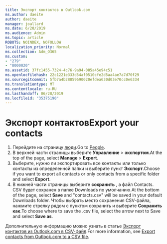 ```yaml
---
title: Экспорт контактов в Outlook.com
ms.author: daeite
author: daeite
manager: joallard
ms.date: 6/20/2019
ms.audience: Admin
ms.topic: article
ROBOTS: NOINDEX, NOFOLLOW
localization_priority: Normal
ms.collection: Adm_O365
ms.custom:
- "279"
- "8000020"
ms.assetid: 37fc1455-7324-4c76-9a94-085a45e94c51
ms.openlocfilehash: 22c1221e333d54af0510cfe2d5aa4ae7a7d70f29
ms.sourcegitcommit: 5fb7a4b28859690020efdea630d03e70cc0e6334
ms.translationtype: MT
ms.contentlocale: ru-RU
ms.lasthandoff: 06/28/2019
ms.locfileid: "35375190"
---
```

# <a name="export-your-contacts"></a><span data-ttu-id="edaa8-102">Экспорт контактов</span><span class="sxs-lookup"><span data-stu-id="edaa8-102">Export your contacts</span></span>

1. <span data-ttu-id="edaa8-103">Перейдите на страницу [люди](https://outlook.live.com/people/).</span><span class="sxs-lookup"><span data-stu-id="edaa8-103">Go to [People](https://outlook.live.com/people/).</span></span>
2. <span data-ttu-id="edaa8-104">В верхней части страницы выберите **Управление** \> **экспортом**.</span><span class="sxs-lookup"><span data-stu-id="edaa8-104">At the top of the page, select **Manage** \> **Export**.</span></span>
3. <span data-ttu-id="edaa8-105">Выберите, нужно ли экспортировать все контакты или только контакты из определенной папки и выберите пункт **Экспорт**.</span><span class="sxs-lookup"><span data-stu-id="edaa8-105">Choose if you want to export all contacts or only contacts from a specific folder and select **Export**.</span></span>
4. <span data-ttu-id="edaa8-106">В нижней части страницы выберите **сохранить** , а файл Contacts. CSV будет сохранен в папке Downloads по умолчанию.</span><span class="sxs-lookup"><span data-stu-id="edaa8-106">At the bottom of the page, select **Save** and "contacts.csv" will be saved in your default Downloads folder.</span></span> <span data-ttu-id="edaa8-107">Чтобы выбрать место сохранения CSV-файла, нажмите стрелку рядом с пунктом сохранить и выберите **Сохранить как**.</span><span class="sxs-lookup"><span data-stu-id="edaa8-107">To choose where to save the .csv file, select the arrow next to Save and select **Save as**.</span></span>

<span data-ttu-id="edaa8-108">Дополнительную информацию можно узнать в статье [Экспорт контактов из Outlook.com в CSV-файл](https://support.office.com/article/578cca22-3550-4c73-b3f0-9978cfeac83f?wt.mc_id=Office_Outlook_com_Alchemy).</span><span class="sxs-lookup"><span data-stu-id="edaa8-108">For more information, see [Export contacts from Outlook.com to a CSV file](https://support.office.com/article/578cca22-3550-4c73-b3f0-9978cfeac83f?wt.mc_id=Office_Outlook_com_Alchemy).</span></span>
